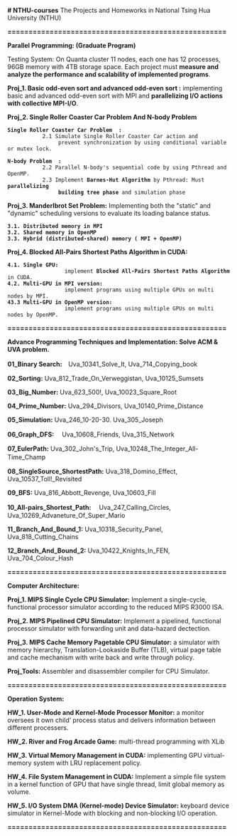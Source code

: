 <b># NTHU-courses</b>
The Projects and Homeworks in National Tsing Hua University (NTHU)

<b>====================================================</b></p>
<b>Parallel Programming: (Graduate Program)</b>

Testing System: On Quanta cluster 11 nodes, each one has 12 processes, 96GB memory with 4TB storage space.
Each project must <b>measure and analyze the performance and scalability of implemented programs</b>.

<b>Proj_1. Basic odd-even sort and advanced odd-even sort :</b> implementing basic and advanced odd-even sort with MPI and <b>parallelizing I/O actions with collective MPI-I/O</b>.

<b>Proj_2. Single Roller Coaster Car Problem And N-body Problem</b></p>
<pre>
<code><b>Single Roller Coaster Car Problem  :</b>
           2.1 Simulate Single Roller Coaster Car action and 
                prevent synchronization by using conditional variable or mutex lock.
           
<b>N-body Problem  :</b>        
           2.2 Parallel N-body's sequential code by using Pthread and OpenMP.
           2.3 Implement <b>Barnes-Hut Algorithm</b> by Pthread: Must <b>parallelizing
                building tree phase</b> and simulation phase 
</code></pre>
<b>Proj_3. Manderlbrot Set Problem:</b> Implementing both the "static" and "dynamic" scheduling versions to evaluate its loading balance status.</p>
<pre>
<code><b>3.1. Distributed memory in MPI</b>
<b>3.2. Shared memory in OpenMP</b>
<b>3.3. Hybrid (distributed-shared) memory ( MPI + OpenMP)</b>
</code></pre>


<b>Proj_4. Blocked All-Pairs Shortest Paths Algorithm in CUDA:</b></p>
<pre>
<code><b>4.1. Single GPU:</b> 
                  implement <b>Blocked All-Pairs Shortest Paths Algorithm</b> in CUDA.
<b>4.2. Multi-GPU in MPI version:</b> 
                  implement programs using multiple GPUs on multi nodes by MPI.
<b>43.3 Multi-GPU in OpenMP version:</b>
                  implement programs using multiple GPUs on multi nodes by OpenMP.
</code></pre>  
<b>====================================================</b></p>
<b>Advance Programming Techniques and Implementation: Solve ACM & UVA problem.</b>

<b>01_Binary Search:</b>　Uva_10341_Solve_It, Uva_714_Copying_book

<b>02_Sorting:</b>        Uva_812_Trade_On_Verweggistan,   Uva_10125_Sumsets

<b>03_Big_Number:</b>     Uva_623_500!, Uva_10023_Square_Root 

<b>04_Prime_Number:</b>   Uva_294_Divisors, Uva_10140_Prime_Distance

<b>05_Simulation:</b>     Uva_246_10-20-30. Uva_305_Joseph

<b>06_Graph_DFS:</b>　    Uva_10608_Friends, Uva_315_Network

<b>07_EulerPath:</b>      Uva_302_John's_Trip, Uva_10248_The_Integer_All-Time_Champ　

<b>08_SingleSource_ShortestPath:</b>   Uva_318_Domino_Effect,   Uva_10537_Toll!_Revisited

<b>09_BFS:</b>                         Uva_816_Abbott_Revenge,  Uva_10603_Fill

<b>10_All-pairs_Shortest_Path:</b>　   Uva_247_Calling_Circles, Uva_10269_Advaneture_Of_Super_Mario

<b>11_Branch_And_Bound_1:</b>          Uva_10318_Security_Panel, Uva_818_Cutting_Chains

<b>12_Branch_And_Bound_2:</b>          Uva_10422_Knights_In_FEN, Uva_704_Colour_Hash

<b>====================================================</b></p>
<b>Computer Architecture:</b>

<b>Proj_1. MIPS Single Cycle CPU Simulator:</b> Implement a single-cycle, functional processor simulator according to the reduced MIPS R3000 ISA. 

<b>Proj_2. MIPS Pipelined CPU Simulator:</b> Implement a pipelined, functional processor simulator with forwarding unit and data-hazard dectection.

<b>Proj_3. MIPS Cache Memory Pagetable CPU Simulator:</b> a simulator with memory hierarchy, Translation-Lookaside Buffer (TLB), virtual page table and cache mechanism with write back and write through policy. 

<b>Proj_Tools:</b> Assembler and disassembler compiler for CPU Simulator.

<b>====================================================</b></p>
<b>Operation System:</b>

<b>HW_1. User-Mode and Kernel-Mode Processor Monitor:</b> a monitor oversees it own child’ process status and delivers information between different processers.

<b>HW_2. River and Frog Arcade Game:</b> multi-thread programming with XLib

<b>HW_3. Virtual Memory Management in CUDA:</b> implementing GPU virtual-memory system with LRU replacement policy.

<b>HW_4. File System Management in CUDA:</b> Implement a simple file system in a kernel function of GPU that have single thread, limit global memory as volume.

<b>HW_5. I/O System DMA (Kernel-mode) Device Simulator:</b> keyboard device simulator in Kernel-Mode with blocking and non-blocking I/O operation.

<b>====================================================</b></p>
